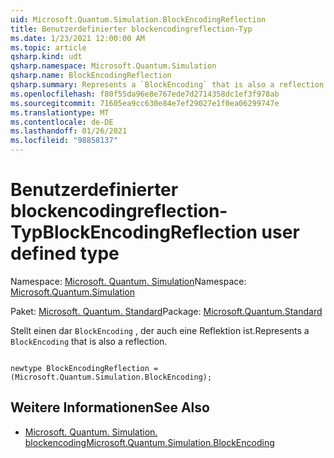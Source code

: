 ```yaml
---
uid: Microsoft.Quantum.Simulation.BlockEncodingReflection
title: Benutzerdefinierter blockencodingreflection-Typ
ms.date: 1/23/2021 12:00:00 AM
ms.topic: article
qsharp.kind: udt
qsharp.namespace: Microsoft.Quantum.Simulation
qsharp.name: BlockEncodingReflection
qsharp.summary: Represents a `BlockEncoding` that is also a reflection.
ms.openlocfilehash: f80f55da96e8e767ede7d2714358dc1ef3f978ab
ms.sourcegitcommit: 71605ea9cc630e84e7ef29027e1f0ea06299747e
ms.translationtype: MT
ms.contentlocale: de-DE
ms.lasthandoff: 01/26/2021
ms.locfileid: "98858137"
---
```

# <a name="blockencodingreflection-user-defined-type"></a><span data-ttu-id="72dc1-102">Benutzerdefinierter blockencodingreflection-Typ</span><span class="sxs-lookup"><span data-stu-id="72dc1-102">BlockEncodingReflection user defined type</span></span>

<span data-ttu-id="72dc1-103">Namespace: [Microsoft. Quantum. Simulation](xref:Microsoft.Quantum.Simulation)</span><span class="sxs-lookup"><span data-stu-id="72dc1-103">Namespace: [Microsoft.Quantum.Simulation](xref:Microsoft.Quantum.Simulation)</span></span>

<span data-ttu-id="72dc1-104">Paket: [Microsoft. Quantum. Standard](https://nuget.org/packages/Microsoft.Quantum.Standard)</span><span class="sxs-lookup"><span data-stu-id="72dc1-104">Package: [Microsoft.Quantum.Standard](https://nuget.org/packages/Microsoft.Quantum.Standard)</span></span>


<span data-ttu-id="72dc1-105">Stellt einen dar `BlockEncoding` , der auch eine Reflektion ist.</span><span class="sxs-lookup"><span data-stu-id="72dc1-105">Represents a `BlockEncoding` that is also a reflection.</span></span>

```qsharp

newtype BlockEncodingReflection = (Microsoft.Quantum.Simulation.BlockEncoding);
```



## <a name="see-also"></a><span data-ttu-id="72dc1-106">Weitere Informationen</span><span class="sxs-lookup"><span data-stu-id="72dc1-106">See Also</span></span>

- [<span data-ttu-id="72dc1-107">Microsoft. Quantum. Simulation. blockencoding</span><span class="sxs-lookup"><span data-stu-id="72dc1-107">Microsoft.Quantum.Simulation.BlockEncoding</span></span>](xref:Microsoft.Quantum.Simulation.BlockEncoding)